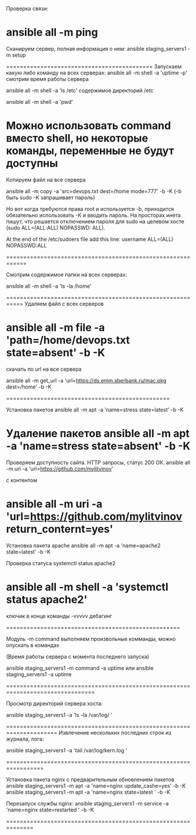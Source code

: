 Проверка связи:

ansible all -m ping
======================================================

Сканируем сервер, полная информация о нем:
ansible staging_servers1 -m setup

===========================================
Запускаем какую либо команду на всех серверах:
ansible all -m shell -a 'uptime -p'          смотрим время работы сервера

ansible all -m shell -a 'ls /etc'            содержимое директорий /etc

ansible all -m shell -a 'pwd'  

Можно использовать command вместо shell, но некоторые команды, переменные не будут доступны
============================================================

Копируем файл на все сервера

ansible all -m copy -a 'src=devops.txt dest=/home mode=777' -b -K   (-b быть sudo  -K запрашивает пароль)

Но вот когда требуются права root и используется -b, приходится обязательно использовать -К и вводить пароль. На просторах инета пишут, что решается отключением пароля для sudo на целевом хосте (sudo  ALL=(ALL:ALL) NOPASSWD: ALL).


At the end of the /etc/sudoers file add this line:
username     ALL=(ALL) NOPASSWD:ALL

============================================================

Смотрим содержимое папки на всех серверах:

ansible all -m shell -a 'ls -la /home'

===========================================================
Удаляем файл с всех серверов

ansible all -m file -a 'path=/home/devops.txt state=absent' -b -K 
=============================================================

скачать по url на все сервера

ansible all -m get_url -a 'url=https://ds.emm.sberbank.ru/mac.pkg dest=/home' -b -K 

================================================

Установка пакетов
ansible all -m apt -a 'name=stress state=latest' -b -K

Удаление пакетов
ansible all -m apt -a 'name=stress state=absent' -b -K
===================================================

Проверяем доступность сайта. HTTP запросы, статус 200 ОК.
ansible all -m uri -a 'url=https://github.com/mylitvinov'

с контентом

ansible all -m uri -a 'url=https://github.com/mylitvinov return_conternt=yes'
===============================================================

Установка пакета apache
ansible all -m apt -a 'name=apache2 state=latest' -b -K

Проверка статуса
systemctl status apache2

ansible all -m shell -a 'systemctl status apache2'
=================================

ключик в конце команды -vvvvv дебагинг

===================================================

Модуль -m command выполняем произвольные комманды, можно опускать в командах

(Время работы сервера с момента последнего запуска)

ansible staging_servers1 -m command  -a uptime
или
ansible staging_servers1 -a uptime

================================================================================

Просмотр директорий сервера хоста:

ansible staging_servers1 -a 'ls -la /var/log/ '

=====================================================================
Извлечение нескольких последних строк из журнала, лога:

ansible staging_servers1 -a 'tail /var/log/kern.log '

=================================================================

Установка пакета nginx c предварительным обновлением пакетов
ansible staging_servers1 -m apt -a 'name=nginx  update_cashe=yes' -b -K
ansible staging_servers1 -m apt -a 'name=nginx state=latest ' -b -K

Перезапуск службы nginx:
ansible staging_servers1 -m service -a 'name=nginx state=restarted ' -b -K

==============================================================
